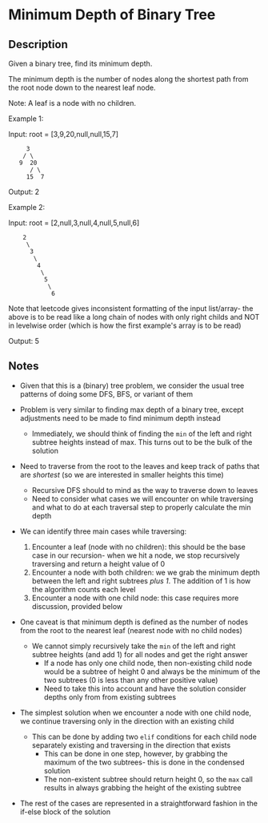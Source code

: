 # Minimum Depth of Binary Tree

## Description

Given a binary tree, find its minimum depth.

The minimum depth is the number of nodes along the shortest path from the root node down to the nearest leaf node.

Note: A leaf is a node with no children.

Example 1:

Input: root = [3,9,20,null,null,15,7]
```
     3
    / \
   9  20
      / \
     15  7
```
Output: 2


Example 2:

Input: root = [2,null,3,null,4,null,5,null,6]  

```
    2
     \
      3
       \
        4
         \
          5
           \
            6
```
Note that leetcode gives inconsistent formatting of the input list/array- the
above is to be read like a long chain of nodes with only right childs and NOT
in levelwise order (which is how the first example's array is to be read)


Output: 5


## Notes

* Given that this is a (binary) tree problem, we consider the usual tree 
patterns of doing some DFS, BFS, or variant of them

* Problem is very similar to finding max depth of a binary tree, except
adjustments need to be made to find minimum depth instead
  * Immediately, we should think of finding the `min` of the left and right 
  subtree heights instead of max. This turns out to be the bulk of the solution

* Need to traverse from the root to the leaves and keep track of paths that 
are _shortest_ (so we are interested in smaller heights this time) 
  * Recursive DFS should to mind as the way to traverse down to leaves
  * Need to consider what cases we will encounter on while traversing and what
  to do at each traversal step to properly calculate the min depth

* We can identify three main cases while traversing:
  1. Encounter a leaf (node with no children): this should be the base case
  in our recursion- when we hit a node, we stop recursively traversing and 
  return a height value of 0
  2. Encounter a node with both children: we we grab the minimum depth between
  the left and right subtrees _plus 1_. The addition of 1 is how the algorithm
  counts each level
  3. Encounter a node with one child node: this case requires more discussion,
  provided below

* One caveat is that minimum depth is defined as the number of nodes from the 
root to the nearest leaf (nearest node with no child nodes)
  * We cannot simply recursively take the `min` of the left and right subtree 
  heights (and add 1) for all nodes and get the right answer
    * If a node has only one child node, then non-existing child node would
    be a subtree of height 0 and always be the minimum of the two subtrees (0
    is less than any other positive value)
    * Need to take this into account and have the solution consider depths only
    from from existing subtrees
* The simplest solution when we encounter a node with one child node, we 
continue traversing only in the direction with an existing child
  * This can be done by adding two `elif` conditions for each child node 
  separately existing and traversing in the direction that exists
    * This can be done in one step, however, by grabbing the maximum of the 
    two subtrees- this is done in the condensed solution
    * The non-existent subtree should return height 0, so the `max` call results 
    in always grabbing the height of the existing subtree

* The rest of the cases are represented in a straightforward fashion in the
if-else block of the solution